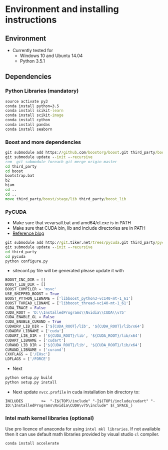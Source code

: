 # Environment and installing instructions

## Environment
+ Currently tested for 
    + Windows 10 and Ubuntu 14.04 
    + Python 3.5.1

## Dependencies

### Python Libraries (mandatory)
```bat
source activate py3
conda install python=3.5
conda install scikit-learn
conda install scikit-image
conda install cython
conda install pandas
conda install seaborn
```

### Boost and more dependencies
```bat
git submodule add https://github.com/boostorg/boost.git third_party/boost
git submodule update --init --recursive
rem  git submodule foreach git merge origin master
cd third_party
cd boost
bootstrap.bat
b2
bjam
cd ..
cd ..
move third_party/boost/stage/lib third_party/boost_lib
```

### PyCUDA
+ Make sure that vcvarsall.bat and amd64/cl.exe is in PATH
+ Make sure that CUDA bin, lib and include directories are in PATH
+ [Reference blog](https://kerpanic.wordpress.com/2015/09/28/pycuda-windows-installation-offline/)

```bat
git submodule add http://git.tiker.net/trees/pycuda.git third_party/pycuda
git submodule update --init --recursive
cd third_party
cd pycuda
python configure.py
```

+ siteconf.py file will be generated please update it with

```py
BOOST_INC_DIR = []
BOOST_LIB_DIR = []
BOOST_COMPILER = 'msvc'
USE_SHIPPED_BOOST = True
BOOST_PYTHON_LIBNAME = ['libboost_python3-vc140-mt-1_61']
BOOST_THREAD_LIBNAME = ['libboost_thread-vc140-mt-1_61']
CUDA_TRACE = False
CUDA_ROOT = 'D:\\InstalledPrograms\\Nvidia\\CUDA\\v75'
CUDA_ENABLE_GL = False
CUDA_ENABLE_CURAND = True
CUDADRV_LIB_DIR = ['${CUDA_ROOT}/lib', '${CUDA_ROOT}/lib/x64']
CUDADRV_LIBNAME = ['cuda']
CUDART_LIB_DIR = ['${CUDA_ROOT}/lib', '${CUDA_ROOT}/lib/x64']
CUDART_LIBNAME = ['cudart']
CURAND_LIB_DIR = ['${CUDA_ROOT}/lib', '${CUDA_ROOT}/lib/x64']
CURAND_LIBNAME = ['curand']
CXXFLAGS = ['/EHsc']
LDFLAGS = ['/FORCE']
```

+ Next

```bat
python setup.py build
python setup.py install
```

+ Next update `nvcc.profile` in cuda installation bin directory to:

```
INCLUDES        +=  "-I$(TOP)/include" "-I$(TOP)/include/cudart" "-ID:\InstalledPrograms\Nvidia\CUDA\v75\include" $(_SPACE_)
```

### Intel math kernel libraries (optional)
Use pro licence of anaconda for using `intel mkl libraries`. If not available then it can use default math libraries provided by visual studio `cl` compiler.
```bat
conda install accelerate
```